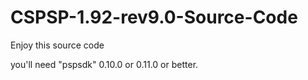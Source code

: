# CSPSP-1.92-rev9.0-Source-Code

Enjoy this source code

you'll need "pspsdk" 0.10.0 or 0.11.0 or better.
